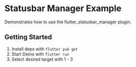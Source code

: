 # Statusbar Manager Example

Demonstrates how to use the flutter_statusbar_manager plugin.

## Getting Started

1. Install deps with `flutter pub get`
2. Start Demo with `flutter run`
3. Select desired target with 1 - 3
